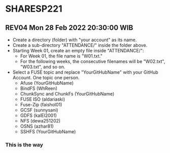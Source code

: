 # SHARESP221

## REV04 Mon 28 Feb 2022 20:30:00 WIB

* Create a directory (folder) with "your account" as its name.
* Create a sub-directory "ATTENDANCE/" inside the folder above.
* Starting Week 01, create an empty file inside "ATTENDANCE/":
  * For Week 01, the file name is "W01.txt."
  * For the following weeks, the consecutive filenames will be "W02.txt", "W03.txt", and so on.
* Select a FUSE topic and replace "YourGitHubName" with your GitHub Account. One topic one person.
  * Afuse (YourGitHubName)
  * BindFS (WhReen)
  * ChunkSync and ChunkFs (YourGitHubName)
  * FUSE ISO (aldariaski)
  * Fuse-Zip (faishol01)
  * GCSF (sunnysani)
  * GDFS (kalEl2001)
  * NFS (dewa251202)
  * OSNS (azhar81)
  * SSHFS (YourGitHubName)

### This is the way
